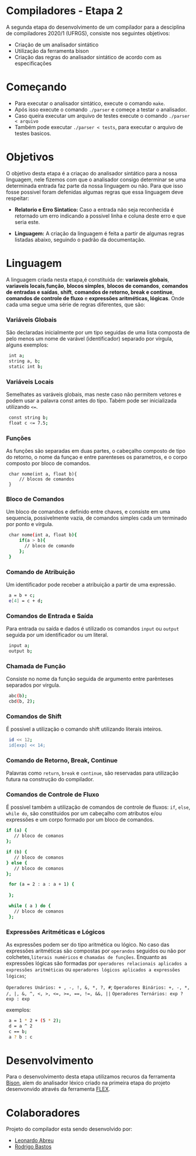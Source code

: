 # Compiladores - Etapa 2
A segunda etapa do desenvolvimento de um compilador para a desciplina de compiladores 2020/1 (UFRGS), consiste nos seguintes objetivos:

  - Criação de um analisador sintático
  - Utilização da ferramenta bison
  - Criação das regras do analisador sintático de acordo com as especificações

# Começando

  - Para executar o analisador sintático, execute o comando `make`.
  - Após isso execute o comando `./parser` e começe a testar o analisador.
  - Caso queira executar um arquivo de testes execute o comando `./parser < arquivo`
  - Também pode executar `./parser < tests`, para executar o arquivo de testes basicos.

# Objetivos
 O objetivo desta etapa é a criaçao do analisador sintático para a nossa linguagem, nele fizemos com que o analisador consigo determinar se uma determinada entrada faz parte da nossa linguagem ou não. Para que isso fosse possivel foram defenidas algumas regras que essa linguagem deve respeitar:
 - **Relatorio e Erro Sintatico:** Caso a entrada não seja reconhecida é retornado um erro indicando a possivel linha e coluna deste erro e que seria este.
 
  - **Linguagem:** A criação da linguagem é feita a partir de algumas regras listadas abaixo, seguindo o padrão da documentação.

# Linguagem
 A linguagem criada nesta etapa,é constituida de:  **variaveis globais**, **variaveis locais**,**função**, **blocos simples**, **blocos de comandos**, **comandos de entradas e saídas**, **shift**, **comandos de retorno, break e continue**, **comandos de controle de fluxo** e **expressões aritméticas, lógicas**. Onde cada uma segue uma série de regras diferentes,  que são:
 
  ### Variáveis Globais
   São declaradas inicialmente por um tipo seguidas de uma lista composta de pelo menos um nome de varável (identificador) separado por vírgula, alguns exemplos:
   ```sh
    int a;
    string a, b;
    static int b;
   ```
  ### Variáveis Locais
   Semelhates as varáveis globais, mas neste caso não permitem vetores e podem usar a palavra const antes do tipo. Tabém pode ser inicializada utilizando `<=`.
   ```sh
    const string b;
    float c <= 7.5;
   ```

  ### Funções
   As funções são separadas em duas partes, o cabeçalho composto de tipo do retorno, o nome da funçao e entre parenteses os parametros, e o corpo composto por bloco de comandos.
   ```
    char nome(int a, float b){
        // blocos de comandos
    }
   ```
   
  ### Bloco de Comandos
   Um bloco de comandos e definido entre chaves, e consiste em uma sequencia, possivelmente vazia, de comandos simples cada um terminado por ponto e vírgula.
   ```sh
    char nome(int a, float b){
        if(a > b){
          // bloco de comando      
        };
    }
   ```
  ### Comando de Atribuição
   Um identificador pode receber a atribuição a partir de uma expressão.
   ```sh
    a = b + c;
    e[4] = c + d;
   ```
   
### Comandos de Entrada e Saída
   Para entrada ou saída e dados é utilizado os comandos `input` ou `output` seguida por um identificador ou um literal.
   ```sh
    input a;
    output b;
   ```
   
### Chamada de Função
   Consiste no nome da função seguida de argumento entre parênteses separados por virgula.
   ```sh
    abc(b);
    cbd(b, 2);
   ```
   
### Comandos de Shift
   É possivel a utilização o comando shift utilizando literais inteiros.
   ```sh
    id << 12;
    id[exp] << 14;
   ```
   
### Comando de Retorno, Break, Continue
 Palavras como `return`, `break` e `continue`, são reservadas para utilização futura na construção do compilador.

### Comandos de Controle de Fluxo
 É possivel também a utilização de comandos de controle de fluxos: `if`, `else`, `while do`, são constituidos por um cabeçalho com atributos e/ou expressões e um corpo formado por um bloco de comandos.
 
 ```sh
 if (a) {
    // bloco de comanos
 };
 
 if (b) {
    // bloco de comanos
 } else {
    // bloco de comanos
 };

  for (a = 2 : a : a + 1) {
      
  };

  while ( a ) do {
    // bloco de comanos
  };
 ```
 
 ### Expressões Aritméticas e Lógicos
   As expressões podem ser do tipo aritmética ou lógico. No caso das expressões aritméticas são compostas por `operandos` seguidos ou não por colchetes,`literais numéricos` e `chamadas de funções`. Enquanto as expressões lógicas são formadas por `operadores relacionais aplicados a expressões aritméticas` ou `operadores lógicos aplicados a expressões lógicas`;
   
   `Operadores Unários: + , -, !, &, *, ?, #`;
   `Operadores Binários: +, -, *, /, |, &, ^, <, >, <=, >=, ==, !=, &&, ||`
   `Operadores Ternários: exp ? exp : exp`
   
exemplos:
   ```sh
    a = 1 * 2 + (5 * 2);
    d = a ^ 2
    c == b;
    a ? b : c
   ```
   
# Desenvolvimento

Para o desenvolvimento desta etapa utilizamos recuros da ferramenta [Bison](https://www.gnu.org/software/bison/), alem do analisador léxico criado na primeira etapa do projeto desenvonvido através da ferramenta [FLEX](https://github.com/westes/flex/).

# Colaboradores

Projeto do compilador esta sendo desenvolvido por: 
- [Leonardo Abreu](https://github.com/leosiimas)
- [Rodrigo Bastos](https://github.com/ropbastos/)